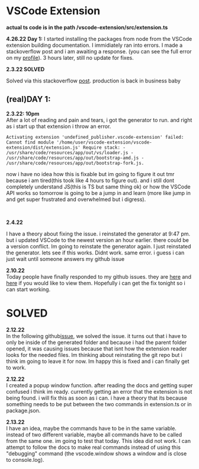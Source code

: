# VSCode Extension

**actual ts code is in the path /vscode-extension/src/extension.ts**

**4.26.22**
**Day 1:**
I started installing the packages from node from the VSCode extension building documentation. I immidiately ran into errors. I made a stackoverflow post and i am awaiting a response. (you can see the full error on my [profile](https://stackoverflow.com/users/18603040/bradtft)). 3 hours later, still no update for fixes.

**2.3.22 SOLVED** <br />

Solved via this stackoverflow [post](https://stackoverflow.com/posts/29137558/revisions). production is back in business baby



## (real)DAY 1:
**2.3.22: 10pm** <br />
After a lot of reading and pain and tears, i got the generator to run. and right as i start up that extension i throw an error. 

```
Activating extension 'undefined_publisher.vscode-extension' failed: Cannot find module '/home/user/vscode-extension/vscode-extension/dist/extension.js' Require stack: - /usr/share/code/resources/app/out/vs/loader.js - /usr/share/code/resources/app/out/bootstrap-amd.js - /usr/share/code/resources/app/out/bootstrap-fork.js.
```

now i have no idea how this is fixable but im going to figure it out tmr because i am tired(this took like 4 hours to figure out). and i still dont completely understand JS(this is TS but same thing ok) or how the VSCode API works so tomorrow is going to be a jump in and learn (more like jump in and get super frustrated and overwhelmed but i digress). 

<br />

**2.4.22** <br />

I have a theory about fixing the issue. i reinstated the generator at 9:47 pm. but i updated VSCode to the newest version an hour earlier. there could be a version conflict. Im going to reinstate the generator again. I just reinstated the generator. lets see if this works. Didnt work. same error. i guess i can just wait until someone answers my github issue
<br />

**2.10.22** <br />
Today people have finally responded to my github issues. they are [here](https://github.com/microsoft/vscode/issues/148932) and [here](https://github.com/microsoft/vscode-generator-code/issues/345) if you would like to view them. Hopefully i can get the fix tonight so i can start working.
# SOLVED <br />
**2.12.22** <br />
In the following github[issue](https://github.com/microsoft/vscode/issues/148932), we solved the issue. it turns out that i have to only be inside of the generated folder and because i had the parent folder opened, it was causing issues because that isnt how the extension reader looks for the needed files. Im thinking about reinstating the git repo but i think im going to leave it for now. Im happy this is fixed and i can finally get to work.

**2.12.22** <br />
I created a popup window function. after reading the docs and getting super confused i think im ready. currently getting an error that the extension is not being found. i will fix this as soon as i can. i have a theory that its because something needs to be put between the two commands in extension.ts or in package.json.


**2.13.22** <br />
I have an idea, maybe the commands have to be in the same variable. instead of two different variable, maybe all commands have to be called from the same one. im going to test that today. This idea did not work. I can attempt to follow the docs to make real commands instead of using this "debugging" command (the vscode.window shows a window and is close to console.log).